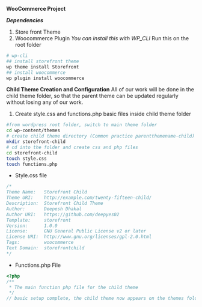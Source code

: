 **WooCommerce Project**

***Dependencies***
1. Store front Theme
2. Woocommerce Plugin
_You can install this with WP_CLI_
Run this on the root folder
```bash
# wp-cli
## install storefront theme
wp theme install Storefront
## install woocommerce
wp plugin install woocommerce
```

**Child Theme Creation and Configuration**
All of our work will be done in the child theme folder, so that the parent theme can be updated regularly without losing any of our work.
1. Create style.css and functions.php basic files inside child theme folder

```bash
#from wordpress root folder, switch to main theme folder
cd wp-content/themes
# create child theme directory (Common practice parentthemename-child)
mkdir storefront-child
# cd into the folder and create css and php files
cd storefront-child
touch style.css
touch functions.php
```

- Style.css file
```css
/*
Theme Name:   Storefront Child
Theme URI:    http://example.com/twenty-fifteen-child/
Description:  Storefront Child Theme
Author:       Deepesh Dhakal
Author URI:   https://github.com/deepyes02
Template:     storefront
Version:      1.0.0
License:      GNU General Public License v2 or later
License URI:  http://www.gnu.org/licenses/gpl-2.0.html
Tags:         woocommerce
Text Domain:  storefrontchild
*/
```

- Functions.php File

```php
<?php
/**
 * The main function php file for the child theme
 */
// basic setup complete, the child theme now appears on the themes folder and works
```